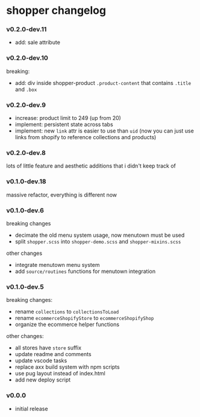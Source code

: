 
# shopper changelog

### v0.2.0-dev.11

- add: sale attribute

### v0.2.0-dev.10

breaking:
- add: div inside shopper-product `.product-content` that contains `.title` and `.box`

### v0.2.0-dev.9

- increase: product limit to 249 (up from 20)
- implement: persistent state across tabs
- implement: new `link` attr is easier to use than `uid` (now you can just use links from shopify to reference collections and products)

### v0.2.0-dev.8

lots of little feature and aesthetic additions that i didn't keep track of

### v0.1.0-dev.18

massive refactor, everything is different now

### v0.1.0-dev.6

breaking changes
- decimate the old menu system usage, now menutown must be used
- split `shopper.scss` into `shopper-demo.scss` and `shopper-mixins.scss`

other changes
- integrate menutown menu system
- add `source/routines` functions for menutown integration 

### v0.1.0-dev.5

breaking changes:
- rename `collections` to `collectionsToLoad`
- rename `ecommerceShopifyStore` to `ecommerceShopifyShop`
- organize the ecommerce helper functions


other changes:
- all stores have `store` suffix
- update readme and comments
- update vscode tasks
- replace axx build system with npm scripts
- use pug layout instead of index.html
- add new deploy script

### v0.0.0

- initial release
